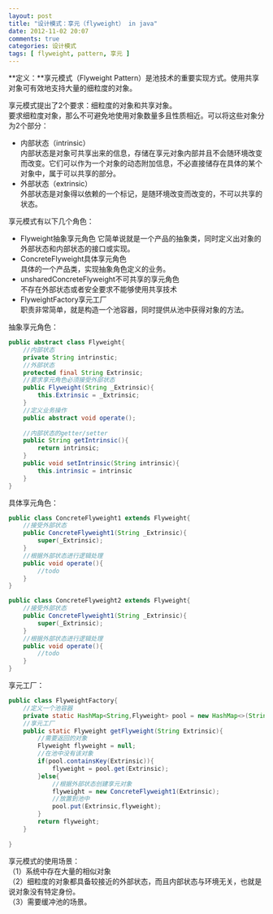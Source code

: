 ```yaml
---
layout: post
title: "设计模式：享元（flyweight） in java"
date: 2012-11-02 20:07
comments: true
categories: 设计模式
tags: [ flyweight, pattern, 享元 ]
---
```

**定义：**享元模式（Flyweight Pattern）是池技术的重要实现方式。使用共享对象可有效地支持大量的细粒度的对象。    

享元模式提出了2个要求：细粒度的对象和共享对象。    
要求细粒度对象，那么不可避免地使用对象数量多且性质相近。可以将这些对象分为2个部分：    

- 内部状态（intrinsic）    
内部状态是对象可共享出来的信息，存储在享元对象内部并且不会随环境改变而改变。它们可以作为一个对象的动态附加信息，不必直接储存在具体的某个对象中，属于可以共享的部分。    
- 外部状态（extrinsic）   
外部状态是对象得以依赖的一个标记，是随环境改变而改变的，不可以共享的状态。    

<!--more-->
享元模式有以下几个角色：    

- Flyweight抽象享元角色
它简单说就是一个产品的抽象类，同时定义出对象的外部状态和内部状态的接口或实现。
- ConcreteFlyweight具体享元角色     
具体的一个产品类，实现抽象角色定义的业务。
- unsharedConcreteFlyweight不可共享的享元角色    
不存在外部状态或者安全要求不能够使用共享技术
- FlyweightFactory享元工厂    
职责非常简单，就是构造一个池容器，同时提供从池中获得对象的方法。    

抽象享元角色：   

```java
public abstract class Flyweight{
    //内部状态
    private String intrinstic;
    //外部状态
    protected final String Extrinsic;
    //要求享元角色必须接受外部状态
    public Flyweight(String _Extrinsic){
        this.Extrinsic = _Extrinsic;
    }
    //定义业务操作
    public abstract void operate();
    
    //内部状态的getter/setter
    public String getIntrinsic(){
        return intrinsic;
    }
    public void setIntrinsic(String intrinsic){
        this.intrinsic = intrinsic
    }
}
```

具体享元角色：   

```java
public class ConcreteFlyweight1 extends Flyweight{
    //接受外部状态
    public ConcreteFlyweight1(String _Extrinsic){
        super(_Extrinsic);
    }
    //根据外部状态进行逻辑处理
    public void operate(){
        //todo
    }    
}

public class ConcreteFlyweight2 extends Flyweight{
    //接受外部状态
    public ConcreteFlyweight1(String _Extrinsic){
        super(_Extrinsic);
    }
    //根据外部状态进行逻辑处理
    public void operate(){
        //todo
    }    
}
```

享元工厂：    

```java
public class FlyweightFactory{
    //定义一个池容器
    private static HashMap<String,Flyweight> pool = new HashMap<>(String,Flyweight);
    //享元工厂
    public static Flyweight getFlyweight(String Extrinsic){
        //需要返回的对象
        Flyweight flyweight = null;
        //在池中没有该对象
        if(pool.containsKey(Extrinsic)){
            flyweight = pool.get(Extrinsic);
        }else{
            //根据外部状态创建享元对象
            flyweight = new ConcreteFlyweight1(Extrinsic);
            //放置到池中
            pool.put(Extrinsic,flyweight);
        }
        return flyweight;
    }
    
}
```

享元模式的使用场景：   
（1）系统中存在大量的相似对象     
（2）细粒度的对象都具备较接近的外部状态，而且内部状态与环境无关，也就是说对象没有特定身份。       
（3）需要缓冲池的场景。    